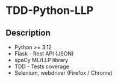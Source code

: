 # TDD-Python-LLP

## Description
- Python >= 3.12
- Flask - Rest API (JSON)
- spaCy ML/LLP library
- TDD - Tests coverage
- Selenium, webdriver (Firefox / Chrome)

